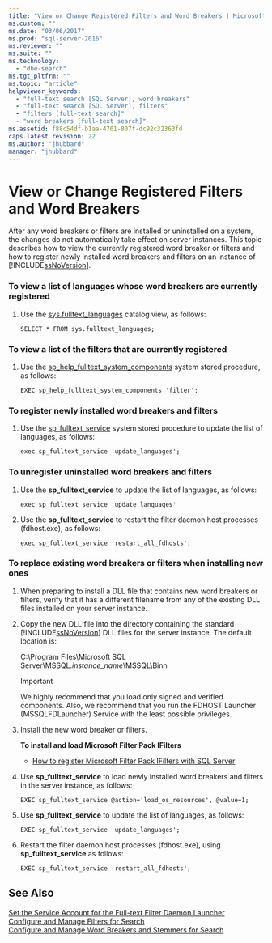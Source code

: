 ```yaml
---
title: "View or Change Registered Filters and Word Breakers | Microsoft Docs"
ms.custom: ""
ms.date: "03/06/2017"
ms.prod: "sql-server-2016"
ms.reviewer: ""
ms.suite: ""
ms.technology: 
  - "dbe-search"
ms.tgt_pltfrm: ""
ms.topic: "article"
helpviewer_keywords: 
  - "full-text search [SQL Server], word breakers"
  - "full-text search [SQL Server], filters"
  - "filters [full-text search]"
  - "word breakers [full-text search]"
ms.assetid: f88c54df-b1aa-4701-807f-dc92c32363fd
caps.latest.revision: 22
ms.author: "jhubbard"
manager: "jhubbard"
---
```

# View or Change Registered Filters and Word Breakers
  After any word breakers or filters are installed or uninstalled on a system, the changes do not automatically take effect on server instances. This topic describes how to view the currently registered word breaker or filters and how to register newly installed word breakers and filters on an instance of [!INCLUDE[ssNoVersion](../../a9notintoc/includes/ssnoversion-md.md)].  
  
### To view a list of languages whose word breakers are currently registered  
  
1.  Use the [sys.fulltext_languages](../../relational-databases/reference/system-catalog-views/sys.fulltext-languages-transact-sql.md) catalog view, as follows:  
  
    ```  
    SELECT * FROM sys.fulltext_languages;   
    ```  
  
### To view a list of the filters that are currently registered  
  
1.  Use the [sp_help_fulltext_system_components](../../relational-databases/reference/system-stored-procedures/sp-help-fulltext-system-components-transact-sql.md) system stored procedure, as follows:  
  
    ```  
    EXEC sp_help_fulltext_system_components 'filter';    
    ```  
  
### To register newly installed word breakers and filters  
  
1.  Use the [sp_fulltext_service](../../relational-databases/reference/system-stored-procedures/sp-fulltext-service-transact-sql.md) system stored procedure to update the list of languages, as follows:  
  
    ```  
    exec sp_fulltext_service 'update_languages';   
    ```  
  
### To unregister uninstalled word breakers and filters  
  
1.  Use the **sp_fulltext_service** to update the list of languages, as follows:  
  
    ```  
    exec sp_fulltext_service 'update_languages'  
    ```  
  
2.  Use the **sp_fulltext_service** to restart the filter daemon host processes (fdhost.exe), as follows:  
  
    ```  
    exec sp_fulltext_service 'restart_all_fdhosts';  
    ```  
  
### To replace existing word breakers or filters when installing new ones  
  
1.  When preparing to install a DLL file that contains new word breakers or filters, verify that it has a different filename from any of the existing DLL files installed on your server instance.  
  
2.  Copy the new DLL file into the directory containing the standard [!INCLUDE[ssNoVersion](../../a9notintoc/includes/ssnoversion-md.md)] DLL files for the server instance. The default location is:  
  
     C:\Program Files\Microsoft SQL Server\MSSQL.*instance_name*\MSSQL\Binn  
  
    > [!IMPORTANT]  
    >  We highly recommend that you load only signed and verified components. Also, we recommend that you run the FDHOST Launcher (MSSQLFDLauncher) Service with the least possible privileges.  
  
3.  Install the new word breaker or filters.  
  
     **To install and load Microsoft Filter Pack IFilters**  
  
    -   [How to register Microsoft Filter Pack IFilters with SQL Server](http://go.microsoft.com/fwlink/?LinkId=130439)  
  
4.  Use **sp_fulltext_service** to load newly installed word breakers and filters in the server instance, as follows:  
  
    ```  
    EXEC sp_fulltext_service @action='load_os_resources', @value=1;  
    ```  
  
5.  Use **sp_fulltext_service** to update the list of languages, as follows:  
  
    ```  
    EXEC sp_fulltext_service 'update_languages';  
    ```  
  
6.  Restart the filter daemon host processes (fdhost.exe), using **sp_fulltext_service** as follows:  
  
    ```  
    EXEC sp_fulltext_service 'restart_all_fdhosts';   
    ```  
  
## See Also  
 [Set the Service Account for the Full-text Filter Daemon Launcher](../../relational-databases/search/set-the-service-account-for-the-full-text-filter-daemon-launcher.md)   
 [Configure and Manage Filters for Search](../../relational-databases/search/configure-and-manage-filters-for-search.md)   
 [Configure and Manage Word Breakers and Stemmers for Search](../../relational-databases/search/configure-and-manage-word-breakers-and-stemmers-for-search.md)  
  
  